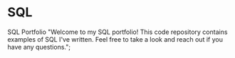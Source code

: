 # SQL
SQL Portfolio
"Welcome to my SQL portfolio! This code repository contains examples of SQL I've written. Feel free to take a look and reach out if you have any questions.";
